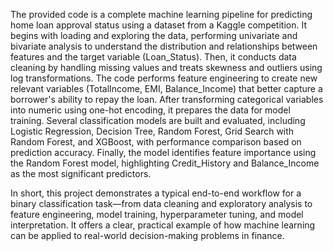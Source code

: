 The provided code is a complete machine learning pipeline for predicting home loan approval status using a dataset from a Kaggle competition. It begins with loading and exploring the data, performing univariate and bivariate analysis to understand the distribution and relationships between features and the target variable (Loan_Status). Then, it conducts data cleaning by handling missing values and treats skewness and outliers using log transformations. The code performs feature engineering to create new relevant variables (TotalIncome, EMI, Balance_Income) that better capture a borrower's ability to repay the loan. After transforming categorical variables into numeric using one-hot encoding, it prepares the data for model training. Several classification models are built and evaluated, including Logistic Regression, Decision Tree, Random Forest, Grid Search with Random Forest, and XGBoost, with performance comparison based on prediction accuracy. Finally, the model identifies feature importance using the Random Forest model, highlighting Credit_History and Balance_Income as the most significant predictors.

In short, this project demonstrates a typical end-to-end workflow for a binary classification task—from data cleaning and exploratory analysis to feature engineering, model training, hyperparameter tuning, and model interpretation. It offers a clear, practical example of how machine learning can be applied to real-world decision-making problems in finance.
